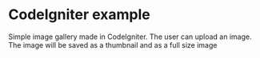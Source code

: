 <h1>CodeIgniter example</h1>
<p>Simple image gallery made in CodeIgniter. The user can upload an image. The image will be saved as a thumbnail and as a full size image</p>

